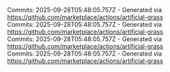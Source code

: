 Commits: 2025-09-28T05:48:05.757Z - Generated via https://github.com/marketplace/actions/artificial-grass
<br>
Commits: 2025-09-28T05:48:05.757Z - Generated via https://github.com/marketplace/actions/artificial-grass
<br>
Commits: 2025-09-28T05:48:05.757Z - Generated via https://github.com/marketplace/actions/artificial-grass
<br>
Commits: 2025-09-28T05:48:05.757Z - Generated via https://github.com/marketplace/actions/artificial-grass
<br>
